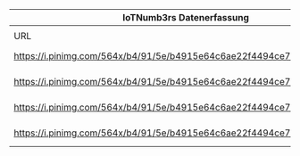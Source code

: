 |IoTNumb3rs Datenerfassung|||||||||||
| ---- | ---- | ---- | ---- | ---- | ---- | ---- | ---- | ---- | ---- | ---- |
||||||||||||
|URL|home_url|filename|device_class|device_count|market_class|market_volume|prognosis_year|publication_year|authorship_class|Dropbox folder|
|https://i.pinimg.com/564x/b4/91/5e/b4915e64c6ae22f4494ce75fb775af58.jpg|https://www.winmagpro.nl/content/dit-is-het-internet-of-things-infographic|file4_b4915e64c6ae22f4494ce75fb775af58.jpg|generic IoT|24000000000|||2020|2015|journalist|marielledemuth/20181223-1200|
|https://i.pinimg.com/564x/b4/91/5e/b4915e64c6ae22f4494ce75fb775af58.jpg|https://www.winmagpro.nl/content/dit-is-het-internet-of-things-infographic|file4_b4915e64c6ae22f4494ce75fb775af58.jpg|||IoT spending|6E+12|2020|2015|journalist|marielledemuth/20181223-1200|
|https://i.pinimg.com/564x/b4/91/5e/b4915e64c6ae22f4494ce75fb775af58.jpg|https://www.winmagpro.nl/content/dit-is-het-internet-of-things-infographic|file4_b4915e64c6ae22f4494ce75fb775af58.jpg|generic IoT|5000000000|||2015|2015|journalist|marielledemuth/20181223-1200|
|https://i.pinimg.com/564x/b4/91/5e/b4915e64c6ae22f4494ce75fb775af58.jpg|https://www.winmagpro.nl/content/dit-is-het-internet-of-things-infographic|file4_b4915e64c6ae22f4494ce75fb775af58.jpg|||IoT investments|1.3E+13|2025|2015|journalist|marielledemuth/20181223-1200|
